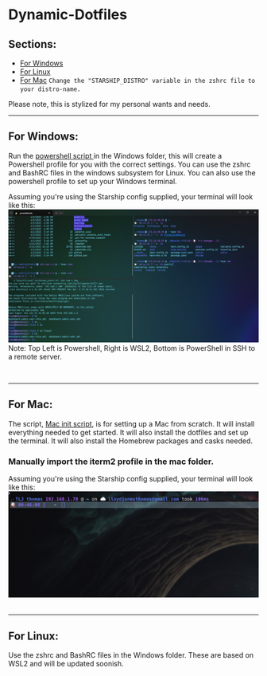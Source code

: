 # Dynamic-Dotfiles

## Sections:

- [For Windows](#for-windows)
- [For Linux](#for-linux)
- [For Mac](#for-mac)
  `Change the "STARSHIP_DISTRO" variable in the zshrc file to your distro-name.`

Please note, this is stylized for my personal wants and needs.

---

## For Windows:

Run the [powershell script ](/windows/InstallChocolateyAndCreateProfile.ps1) in the Windows folder, this will create a Powershell profile for you with the correct settings. You can use the zshrc and BashRC files in the windows subsystem for Linux. You can also use the powershell profile to set up your Windows terminal.

Assuming you're using the Starship config supplied, your terminal will look like this:
![Windows Term](<windows/Screenshot 2023-06-12 014507.png>)
Note: Top Left is Powershell, Right is WSL2, Bottom is PowerShell in SSH to a remote server.

&nbsp;

---

## For Mac:

The script, [Mac init script](/mac/mac-init.sh), is for setting up a Mac from scratch. It will install everything needed to get started. It will also install the dotfiles and set up the terminal. It will also install the Homebrew packages and casks needed.

### Manually import the iterm2 profile in the mac folder.

Assuming you're using the Starship config supplied, your terminal will look like this:
![Mac Term](<mac/Screenshot 2023-06-12 at 1.46.48 AM.png>)
&nbsp;

---

## For Linux:

Use the zshrc and BashRC files in the Windows folder. These are based on WSL2 and will be updated soonish.

&nbsp;

&nbsp;

&nbsp;
